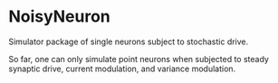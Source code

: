 # NoisyNeuron
Simulator package of single neurons subject to stochastic drive.

So far, one can only simulate point neurons when subjected to steady synaptic drive, current modulation, and variance modulation.
